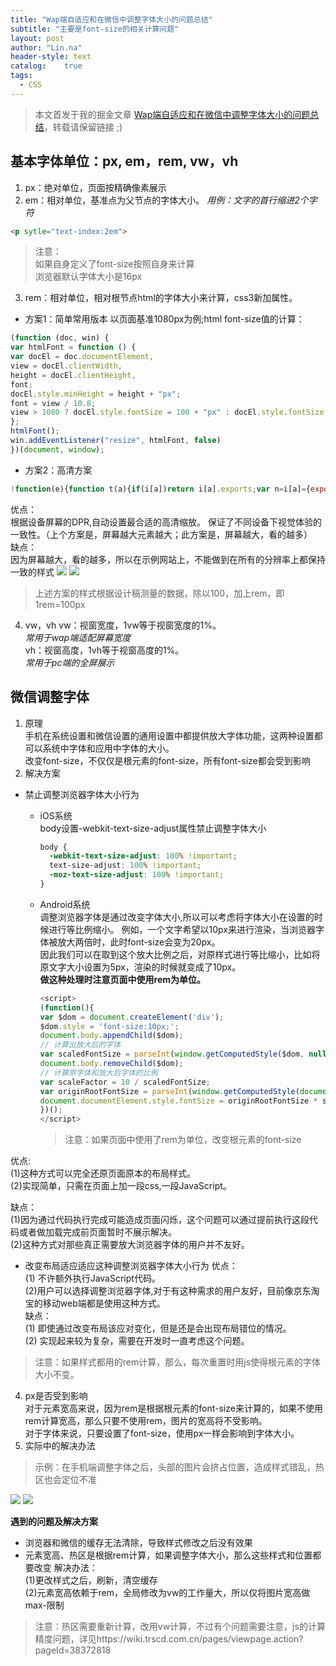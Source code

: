```yaml
---
title: "Wap端自适应和在微信中调整字体大小的问题总结"
subtitle: "主要是font-size的相关计算问题"
layout: post
author: "Lin.na"
header-style: text
catalog:    true
tags:
  - CSS
---
```


> 本文首发于我的掘金文章 [Wap端自适应和在微信中调整字体大小的问题总结](https://juejin.im/post/6886343456839761933)，转载请保留链接 ;)

## 基本字体单位：px, em，rem, vw，vh
1. px：绝对单位，页面按精确像素展示
2. em：相对单位，基准点为父节点的字体大小。
*用例：文字的首行缩进2个字符*

```html
<p sytle="text-index:2em">
```

>注意：  
>如果自身定义了font-size按照自身来计算  
>浏览器默认字体大小是16px

3. rem：相对单位，相对根节点html的字体大小来计算，css3新加属性。
* 方案1：简单常用版本
以页面基准1080px为例;html font-size值的计算：

``` javascript
(function (doc, win) {
var htmlFont = function () {
var docEl = doc.documentElement,
view = docEl.clientWidth,
height = docEl.clientHeight,
font;
docEl.style.minHeight = height + "px";
font = view / 10.8;
view > 1080 ? docEl.style.fontSize = 100 + "px" : docEl.style.fontSize = font + "px";
};
htmlFont();
win.addEventListener("resize", htmlFont, false)
})(document, window);
```

* 方案2：高清方案

``` javascript
!function(e){function t(a){if(i[a])return i[a].exports;var n=i[a]={exports:{},id:a,loaded:!1};return e[a].call(n.exports,n,n.exports,t),n.loaded=!0,n.exports}var i={};return t.m=e,t.c=i,t.p="",t(0)}([function(e,t){"use strict";Object.defineProperty(t,"__esModule",{value:!0});var i=window;t["default"]=i.flex=function(e,t){var a=e||100,n=t||1,r=i.document,o=navigator.userAgent,d=o.match(/Android[\S\s]+AppleWebkit\/(\d{3})/i),l=o.match(/U3\/((\d+|\.){5,})/i),c=l&&parseInt(l[1].split(".").join(""),10)>=80,p=navigator.appVersion.match(/(iphone|ipad|ipod)/gi),s=i.devicePixelRatio||1;p||d&&d[1]>534||c||(s=1);var u=1/s,m=r.querySelector('meta[name="viewport"]');m||(m=r.createElement("meta"),m.setAttribute("name","viewport"),r.head.appendChild(m)),m.setAttribute("content","width=device-width,user-scalable=no,initial-scale="+u+",maximum-scale="+u+",minimum-scale="+u),r.documentElement.style.fontSize=a/2*s*n+"px"},e.exports=t["default"]}]); flex(100, 1);
```

优点：  
根据设备屏幕的DPR,自动设置最合适的高清缩放。
保证了不同设备下视觉体验的一致性。（上个方案是，屏幕越大元素越大；此方案是，屏幕越大，看的越多）  
缺点：  
因为屏幕越大，看的越多，所以在示例网站上，不能做到在所有的分辨率上都保持一致的样式
![](https://p9-juejin.byteimg.com/tos-cn-i-k3u1fbpfcp/e4a546fdc2e1408fb03fa2eba2fdf074~tplv-k3u1fbpfcp-watermark.image)
![](https://p1-juejin.byteimg.com/tos-cn-i-k3u1fbpfcp/88d79c5d596a42a1858ee3e0504ed1a3~tplv-k3u1fbpfcp-watermark.image)
>上述方案的样式根据设计稿测量的数据，除以100，加上rem，即1rem=100px

4. vw，vh
vw：视窗宽度，1vw等于视窗宽度的1%。  
*常用于wap端适配屏幕宽度*  
vh：视窗高度，1vh等于视窗高度的1%。  
*常用于pc端的全屏展示*  
## 微信调整字体
1. 原理  
手机在系统设置和微信设置的通用设置中都提供放大字体功能，这两种设置都可以系统中字体和应用中字体的大小。  
改变font-size，不仅仅是根元素的font-size，所有font-size都会受到影响  
2. 解决方案
* 禁止调整浏览器字体大小行为   
   * iOS系统  
		body设置-webkit-text-size-adjust属性禁止调整字体大小

        ``` css
        body {
          -webkit-text-size-adjust: 100% !important;
          text-size-adjust: 100% !important;
          -moz-text-size-adjust: 100% !important;
        }
        ```

   * Android系统   
      调整浏览器字体是通过改变字体大小,所以可以考虑将字体大小在设置的时候进行等比例缩小。
      例如，一个文字希望以10px来进行渲染，当浏览器字体被放大两倍时，此时font-size会变为20px。   
      因此我们可以在取到这个放大比例之后，对原样式进行等比缩小，比如将原文字大小设置为5px，渲染的时候就变成了10px。   
      **做这种处理时注意页面中使用rem为单位。**

	  ``` javascript
      <script>
      (function(){
      var $dom = document.createElement('div');
      $dom.style = 'font-size:10px;';
      document.body.appendChild($dom);
      // 计算出放大后的字体
      var scaledFontSize = parseInt(window.getComputedStyle($dom, null).getPropertyValue('font-size'));
      document.body.removeChild($dom);
      // 计算原字体和放大后字体的比例
      var scaleFactor = 10 / scaledFontSize;
      var originRootFontSize = parseInt(window.getComputedStyle(document.documentElement, null).getPropertyValue('font-size'));
      document.documentElement.style.fontSize = originRootFontSize * scaleFactor * scaleFactor + 'px';
      })();
      </script>
      ```
      
      >注意：如果页面中使用了rem为单位，改变根元素的font-size
      
优点:  
(1)这种方式可以完全还原页面原本的布局样式。  
(2)实现简单，只需在页面上加一段css,一段JavaScript。

缺点：  
(1)因为通过代码执行完成可能造成页面闪烁，这个问题可以通过提前执行这段代码或者做加载完成前页面暂时不展示解决。  
(2)这种方式对那些真正需要放大浏览器字体的用户并不友好。  

* 改变布局适应适应这种调整浏览器字体大小行为
优点：  
(1) 不许额外执行JavaScript代码。  
(2)用户可以选择调整浏览器字体,对于有这种需求的用户友好，目前像京东淘宝的移动web端都是使用这种方式。  
缺点：  
(1) 即使通过改变布局该应对变化，但是还是会出现布局错位的情况。  
(2) 实现起来较为复杂，需要在开发时一直考虑这个问题。    
> 注意：如果样式都用的rem计算，那么，每次重置时用js使得根元素的字体大小不变。

4. px是否受到影响  
对于元素宽高来说，因为rem是根据根元素的font-size来计算的，如果不使用rem计算宽高，那么只要不使用rem，图片的宽高将不受影响。  
对于字体来说，只要设置了font-size，使用px一样会影响到字体大小。  
5. 实际中的解决办法  
>示例：在手机端调整字体之后，头部的图片会挤占位置，造成样式错乱，热区也会定位不准

![](https://p6-juejin.byteimg.com/tos-cn-i-k3u1fbpfcp/f3fbdf8583b04902a72969acb2c1ea74~tplv-k3u1fbpfcp-watermark.image)
![](https://p3-juejin.byteimg.com/tos-cn-i-k3u1fbpfcp/48355f0d0938481798f0c033c5f8c499~tplv-k3u1fbpfcp-watermark.image)

**遇到的问题及解决方案**
* 浏览器和微信的缓存无法清除，导致样式修改之后没有效果
* 元素宽高、热区是根据rem计算，如果调整字体大小，那么这些样式和位置都要改变
解决办法：  
(1)更改样式之后，刷新，清空缓存  
(2)元素宽高依赖于rem，全局修改为vw的工作量大，所以仅将图片宽高做max-限制  
> 注意：热区需要重新计算，改用vw计算，不过有个问题需要注意，js的计算精度问题，详见https://wiki.trscd.com.cn/pages/viewpage.action?pageId=38372818